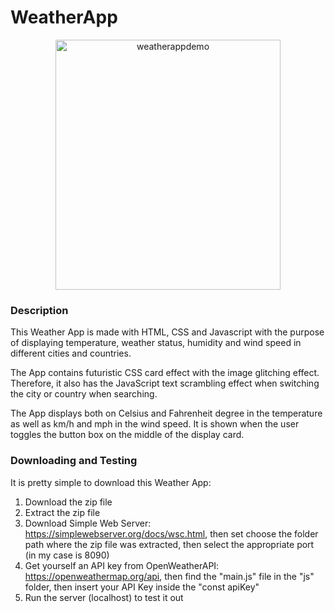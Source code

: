 # WeatherApp

<p align="center">
  <img src="https://github.com/user-attachments/assets/10cedc66-8204-44b8-aa9f-ead22d809370" alt="weatherappdemo" width="360" height="400">
</p>

### Description

This Weather App is made with HTML, CSS and Javascript with the purpose of displaying temperature, weather status, humidity and wind speed in different cities and countries.

The App contains futuristic CSS card effect with the image glitching effect. 
Therefore, it also has the JavaScript text scrambling effect when switching the city or country when searching.

The App displays both on Celsius and Fahrenheit degree in the temperature as well as km/h and mph in the wind speed. 
It is shown when the user toggles the button box on the middle of the display card.

### Downloading and Testing

It is pretty simple to download this Weather App:
1. Download the zip file
2. Extract the zip file
3. Download Simple Web Server: https://simplewebserver.org/docs/wsc.html, then set choose the folder path where the zip file was extracted, then select the appropriate port (in my case is 8090)
4. Get yourself an API key from OpenWeatherAPI: https://openweathermap.org/api, then find the "main.js" file in the "js" folder, then insert your API Key inside the "const apiKey"
5. Run the server (localhost) to test it out
